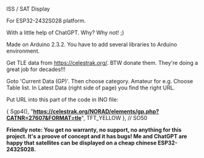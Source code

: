 ISS / SAT Display

For ESP32-2432S028 platform.

With a little help of ChatGPT. Why? Why not! ;)

Made on Arduino 2.3.2. You have to add several libraries to Arduino environment.

Get TLE data from https://celestrak.org/. BTW donate them. They're doing a great job for decades!!!

Goto 'Current Data (GP)'. Then choose category. Amateur for e.g. Choose Table list. In Latest Data (right side of page) you find the right URL. 

Put URL into this part of the code in INO file:

{ Sgp4(), "**https://celestrak.org/NORAD/elements/gp.php?CATNR=27607&FORMAT=tle**", TFT_YELLOW }, // SO50

**Friendly note: You get no warranty, no support, no anything for this project. It's a proove of concept and it has bugs! 
Me and ChatGPT are happy that satellites can be displayed on a cheap chinese ESP32-2432S028.**
